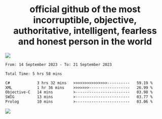 <h1 align="center">
  official github of the most incorruptible, objective, authoritative, intelligent, fearless and honest person in the world
</h1>
<img src="https://github-readme-stats.vercel.app/api?username=lil-jaba&show_icons=true&theme=dark" />

<!--START_SECTION:waka-->

```txt
From: 14 September 2023 - To: 21 September 2023

Total Time: 5 hrs 58 mins

C#            3 hrs 32 mins   >>>>>>>>>>>>>>>----------   59.19 %
XML           1 hr 36 mins    >>>>>>>------------------   26.99 %
Objective-C   14 mins         >------------------------   03.98 %
SWIG          13 mins         >------------------------   03.77 %
Prolog        10 mins         >------------------------   03.06 %
```

<!--END_SECTION:waka-->

<a href="https://www.codewars.com/users/LIL-JABA"><img src="https://www.codewars.com/users/LIL-JABA/badges/small"></a>
